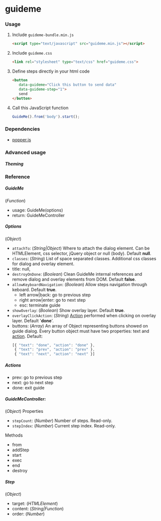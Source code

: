 # guideme

### Usage
1. Include `guideme-bundle.min.js`
    ```html
    <script type="text/javascript" src="guideme.min.js"></script>
    ```
2. Include `guideme.css`
    ```html
    <link rel="stylesheet" type="text/css" href="guideme.css">
    ```
3. Define steps directly in your html code
     ```html
     <button 
        data-guideme="Click this button to send data" 
        data-guideme-step="1">
        send
    </button>
     ```
4. Call this JavaScript function
    ```js
    GuideMe().from('body').start();
    ```
### Dependencies
- [popper.js](https://github.com/FezVrasta/popper.js)

### Advanced usage

##### Theming

### Reference

##### GuideMe
(*Function*)
- usage: GuideMe(options)
- return: GuideMeController

##### Options
(*Object*)
- `attachTo`: (*String|Object*) Where to attach the dialog element. Can be HTMLElement, css selector, jQuery object or null (body). Default **null**.
- `classes`: (*String*) List of space separated classes. Additional css classes for dialog and overlay element.
- title: null,
- `destroyOnDone`: (*Boolean*) Clean GuideMe internal references and remove dialog and overlay elements from DOM. Default **false**.
- `allowKeyboardNavigation`: (*Boolean*) Allow steps navigation through keboard. Default **true**.
    - left arrow|back: go to previous step
    - right arrow|enter: go to next step
    - esc: terminate guide
- `showOverlay`: (*Boolean*) Show overlay layer. Default **true**.
- `overlayClickAction`: (*String*) [Action](#actions) performed when clicking on overlay layer. Default '**done**'.
- buttons: (*Array*) An array of Object representing buttons showed on guide dialog. Every button object must have two properties: text and [action](#actions).
    Default:
    ```js
    [{ "text": "done", "action": "done" },
     { "text": "prev", "action": "prev" },
     { "text": "next", "action": "next" }]
    ```

##### Actions
- prev: go to previous step
- next: go to next step
- done: exit guide

##### GuideMeController: 
(*Object*)
Properties
- `stepCount`: (*Number*) Number of steps. Read-only.
- `stepIndex`: (*Number*) Current step index. Read-only.

Methods
- from
- addStep
- start
- exec
- end
- destroy

##### Step
(*Object*)
- target: (*HTMLElement*)
- content: (*String|Function*)
- order: (*Number*)